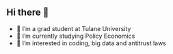 ## Hi there 👋

- 🔭 I’m a grad student at Tulane University
- 🌱 I’m currently studying Policy Economics
- 👯 I’m interested in coding, big data and antitrust laws
